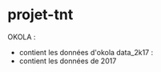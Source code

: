 # projet-tnt

OKOLA : 
  - contient les données d'okola
data_2k17 :
  - contient les données de 2017
